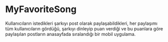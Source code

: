 # MyFavoriteSong

Kullanıcıların istedikleri şarkıyı post olarak paylaşabildikleri, her paylaşımı tüm kullanıcıların gördüğü, şarkıyı dinleyip puan verdiği ve bu puanlara göre paylaşılan postların anasayfada sıralandığı bir mobil uygulama.
